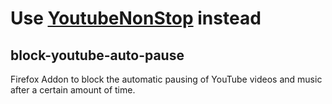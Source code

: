 #  Use <a href="https://github.com/lawfx/YoutubeNonStop">YoutubeNonStop</a> instead

## block-youtube-auto-pause
Firefox Addon to block the automatic pausing of YouTube videos and music after a certain amount of time.
